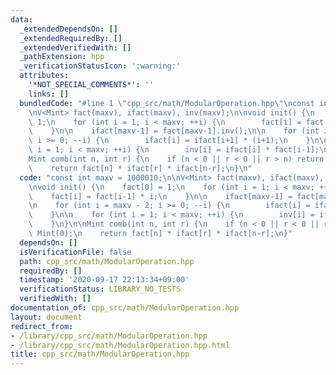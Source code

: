 ```yaml
---
data:
  _extendedDependsOn: []
  _extendedRequiredBy: []
  _extendedVerifiedWith: []
  _pathExtension: hpp
  _verificationStatusIcon: ':warning:'
  attributes:
    '*NOT_SPECIAL_COMMENTS*': ''
    links: []
  bundledCode: "#line 1 \"cpp_src/math/ModularOperation.hpp\"\nconst int maxv = 1000010;\n\
    \nV<Mint> fact(maxv), ifact(maxv), inv(maxv);\n\nvoid init() {\n    fact[0] =\
    \ 1;\n    for (int i = 1; i < maxv; ++i) {\n        fact[i] = fact[i-1] * i;\n\
    \    }\n\n    ifact[maxv-1] = fact[maxv-1].inv();\n\n    for (int i = maxv - 2;\
    \ i >= 0; --i) {\n        ifact[i] = ifact[i+1] * (i+1);\n    }\n\n    for (int\
    \ i = 1; i < maxv; ++i) {\n        inv[i] = ifact[i] * fact[i-1];\n    }\n}\n\n\
    Mint comb(int n, int r) {\n    if (n < 0 || r < 0 || r > n) return Mint(0);\n\
    \    return fact[n] * ifact[r] * ifact[n-r];\n}\n"
  code: "const int maxv = 1000010;\n\nV<Mint> fact(maxv), ifact(maxv), inv(maxv);\n\
    \nvoid init() {\n    fact[0] = 1;\n    for (int i = 1; i < maxv; ++i) {\n    \
    \    fact[i] = fact[i-1] * i;\n    }\n\n    ifact[maxv-1] = fact[maxv-1].inv();\n\
    \n    for (int i = maxv - 2; i >= 0; --i) {\n        ifact[i] = ifact[i+1] * (i+1);\n\
    \    }\n\n    for (int i = 1; i < maxv; ++i) {\n        inv[i] = ifact[i] * fact[i-1];\n\
    \    }\n}\n\nMint comb(int n, int r) {\n    if (n < 0 || r < 0 || r > n) return\
    \ Mint(0);\n    return fact[n] * ifact[r] * ifact[n-r];\n}"
  dependsOn: []
  isVerificationFile: false
  path: cpp_src/math/ModularOperation.hpp
  requiredBy: []
  timestamp: '2020-09-17 22:13:34+09:00'
  verificationStatus: LIBRARY_NO_TESTS
  verifiedWith: []
documentation_of: cpp_src/math/ModularOperation.hpp
layout: document
redirect_from:
- /library/cpp_src/math/ModularOperation.hpp
- /library/cpp_src/math/ModularOperation.hpp.html
title: cpp_src/math/ModularOperation.hpp
---
```

